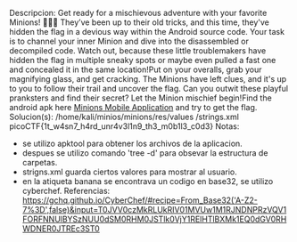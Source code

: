 
Descripcion:
Get ready for a mischievous adventure with your favorite Minions! 🕵️‍♂️💥 They’ve been up to their old tricks, and this time, they've hidden the flag in a devious way within the Android source code. Your task is to channel your inner Minion and dive into the disassembled or decompiled code. Watch out, because these little troublemakers have hidden the flag in multiple sneaky spots or maybe even pulled a fast one and concealed it in the same location!Put on your overalls, grab your magnifying glass, and get cracking. The Minions have left clues, and it's up to you to follow their trail and uncover the flag. Can you outwit these playful pranksters and find their secret? Let the Minion mischief begin!Find the android apk here [Minions Mobile Application](https://challenge-files.picoctf.net/c_saffron_estate/952de3d4a637dda4d8f2d6f6630ce8c0e4dbcf83d65914382d8cb08a546d2a3d/minions.apk) and try to get the flag.
Solucion(s):
/home/kali/minios/minions/res/values
/strings.xml
picoCTF{1t_w4sn7_h4rd_unr4v3l1n9_th3_m0b1l3_c0d3}
Notas:
- se utilizo apktool para obtener los archivos de la aplicacion.
- despues se utilizo comando 'tree -d' para obsevar la estructura de carpetas.
- strigns.xml guarda ciertos valores para mostrar al usuario.
- en la atiqueta banana se encontrava un codigo en base32, se utilizo cyberchef.
Referencias:
https://gchq.github.io/CyberChef/#recipe=From_Base32('A-Z2-7%3D',false)&input=T0JVV0czMkRLUkRIV01MVUw1M1RJNDNPRzVQV1FORFNNUlBYSzNUU0dSM0RHM0JSTlk0VjY1RElHTlBXMk1EQ0dGV0RHWDNER0JTREc3ST0